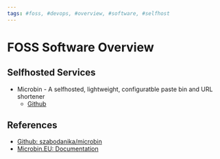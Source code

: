 ```yaml
---
tags: #foss, #devops, #overview, #software, #selfhost
---
```

# FOSS Software Overview

## Selfhosted Services

* Microbin - A selfhosted, lightweight, configuratble paste bin and URL shortener
  * [Github][github-szabodanika-microbin]

## References

* [Github: szabodanika/microbin][github-szabodanika-microbin]
* [Microbin.EU: Documentation][microbin-docs]

<!-- hidden references-->
[github-szabodanika-microbin]: https://github.com/szabodanika/microbin "Github: szabodanika/microbin"
[microbin-docs]: https://microbin.eu/documentation/ "Microbin.EU: Documentation"
